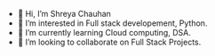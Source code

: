 - 👋 Hi, I’m Shreya Chauhan
- 👀 I’m interested in Full stack developement, Python.
- 🌱 I’m currently learning Cloud computing, DSA.
- 💞️ I’m looking to collaborate on Full Stack Projects.

<!---
Shreya5780/Shreya5780 is a ✨ special ✨ repository because its `README.md` (this file) appears on your GitHub profile.
You can click the Preview link to take a look at your changes.
--->
